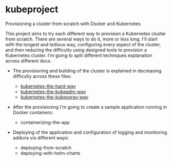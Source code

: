 # kubeproject
Provisioning a cluster from scratch with Docker and Kubernetes

This project aims to try each different way to provision a Kubernetes cluster from scratch. There are several ways to do it, more or less long. I'll start with the longest and tedious way, configuring every aspect of the cluster, and then reducing the difficulty using designed tools to provision a Kubernetes cluster.
I'm going to split different techniques explanation across different docs. 
- The provisioning and building of the cluster is explained in decreasing difficulty across these files:
	- [kubernetes-the-hard-way](https://github.com/xn3cr0nx/kubeproject/blob/master/docs/kubernetes-the-hard-way.md)
	- [kubernetes-the-kubeadm-way](https://github.com/xn3cr0nx/kubeproject/blob/master/docs/kubernetes-the-kubeadm-way.md)
	- [kubernetes-the-kubespray-way](https://github.com/xn3cr0nx/kubeproject/blob/master/docs/kubernetes-the-kubespray-way.md)

- After the provisioning I'm going to create a sample application running in Docker containers:
	- containerizing-the-app

- Deploying of the application and configuration of logging and monitoring addons via different ways:
	- deploying-from-scratch
	- deploying-with-helm-charts 